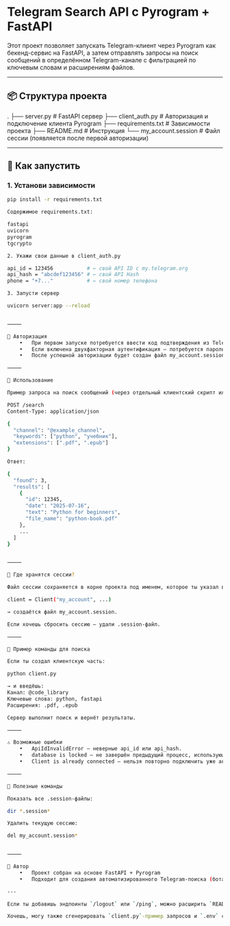 # Telegram Search API с Pyrogram + FastAPI

Этот проект позволяет запускать Telegram-клиент через Pyrogram как бекенд-сервис на FastAPI, а затем отправлять запросы на поиск сообщений в определённом Telegram-канале с фильтрацией по ключевым словам и расширениям файлов.

---

## 📦 Структура проекта

.
├── server.py            # FastAPI сервер
├── client_auth.py       # Авторизация и подключение клиента Pyrogram
├── requirements.txt     # Зависимости проекта
├── README.md            # Инструкция
└── my_account.session   # Файл сессии (появляется после первой авторизации)

---

## 🚀 Как запустить

### 1. Установи зависимости
```bash
pip install -r requirements.txt

Содержимое requirements.txt:

fastapi
uvicorn
pyrogram
tgcrypto

2. Укажи свои данные в client_auth.py

api_id = 123456           # ← свой API ID с my.telegram.org
api_hash = "abcdef123456" # ← свой API Hash
phone = "+7..."           # ← свой номер телефона

3. Запусти сервер

uvicorn server:app --reload


⸻

🔐 Авторизация
	•	При первом запуске потребуется ввести код подтверждения из Telegram.
	•	Если включена двухфакторная аутентификация — потребуется пароль.
	•	После успешной авторизации будет создан файл my_account.session.

⸻

📡 Использование

Пример запроса на поиск сообщений (через отдельный клиентский скрипт или Postman):

POST /search
Content-Type: application/json

{
  "channel": "@example_channel",
  "keywords": ["python", "учебник"],
  "extensions": [".pdf", ".epub"]
}

Ответ:

{
  "found": 3,
  "results": [
    {
      "id": 12345,
      "date": "2025-07-16",
      "text": "Python for beginners",
      "file_name": "python-book.pdf"
    },
    ...
  ]
}


⸻

📁 Где хранятся сессии?

Файл сессии сохраняется в корне проекта под именем, которое ты указал в Client(...). Например:

client = Client("my_account", ...)

→ создаётся файл my_account.session.

Если хочешь сбросить сессию — удали .session-файл.

⸻

🧪 Пример команды для поиска

Если ты создал клиентскую часть:

python client.py

→ и введёшь:
Канал: @code_library
Ключевые слова: python, fastapi
Расширения: .pdf, .epub

Сервер выполнит поиск и вернёт результаты.

⸻

⚠️ Возможные ошибки
	•	ApiIdInvalidError — неверные api_id или api_hash.
	•	database is locked — не завершён предыдущий процесс, использующий .session.
	•	Client is already connected — нельзя повторно подключить уже активный клиент.

⸻

📎 Полезные команды

Показать все .session-файлы:

dir *.session*

Удалить текущую сессию:

del my_account.session*


⸻

📌 Автор
	•	Проект собран на основе FastAPI + Pyrogram
	•	Подходит для создания автоматизированного Telegram-поиска (бота, бекенда, сервиса)

---

Если ты добавишь эндпоинты `/logout` или `/ping`, можно расширить `README.md`.

Хочешь, могу также сгенерировать `client.py`-пример запросов и `.env` с переменными.
